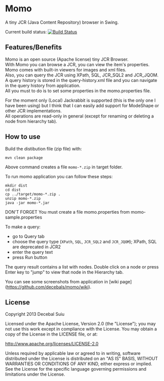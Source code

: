 Momo
=====================
A tiny JCR (Java Content Repository) browser in Swing.

Current build status: [![Build Status](https://buildhive.cloudbees.com/job/decebals/job/momo/badge/icon)](https://buildhive.cloudbees.com/job/decebals/job/momo/)

Features/Benefits
-------------------
Momo is an open source (Apache license) tiny JCR Browser.   
With Momo you can browse a JCR, you can view the item's properties. Momo comes with built-in viewers for images and xml files.    
Also, you can query the JCR using XPath, SQL, JCR_SQL2 and JCR_JQOM. A query history is stored in the query-history.xml file and you can navigate in the query history from application.   
All you must to do is to set some properties in the momo.properties file.  

For the moment only (Local) Jackrabbit is supported (this is the only one I have been using) but I think that I can easily add support for ModeShape or other JCR implementations.  
All operations are read-only in general (except for renaming or deleting a node from hierarchy tab). 

How to use
-------------------

Build the distibution file (zip file) with:
```
mvn clean package
```

Above command creates a file `momo-*.zip` in target folder.

To run momo application you can follow these steps:

```
mkdir dist
cd dist 
cp ../target/momo-*.zip .
unzip momo-*.zip
java -jar momo-*.jar
```   

DON'T FORGET
You must create a file momo.properties from momo-sample.properties

To make a query:
- go to Query tab
- choose the query type (`XPath`, `SQL`, `JCR_SQL2` and `JCR_JQOM`); XPath, SQL are deprecated in JCR2
- enter the query text
- press Run button

The query result contains a list with nodes. Double click on a node or press Enter key to "jump" to view that node in the Hierarchy tab.

You can see some screenshots from application in [wiki page] (https://github.com/decebals/momo/wiki).

License
--------------
Copyright 2013 Decebal Suiu
 
Licensed under the Apache License, Version 2.0 (the "License"); you may not use this work except in compliance with
the License. You may obtain a copy of the License in the LICENSE file, or at:
 
http://www.apache.org/licenses/LICENSE-2.0
 
Unless required by applicable law or agreed to in writing, software distributed under the License is distributed on
an "AS IS" BASIS, WITHOUT WARRANTIES OR CONDITIONS OF ANY KIND, either express or implied. See the License for the
specific language governing permissions and limitations under the License.

